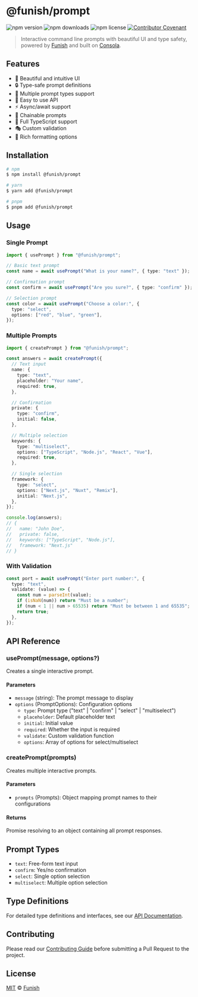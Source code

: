 # @funish/prompt

![npm version](https://img.shields.io/npm/v/@funish/prompt)
![npm downloads](https://img.shields.io/npm/dw/@funish/prompt)
![npm license](https://img.shields.io/npm/l/@funish/prompt)
[![Contributor Covenant](https://img.shields.io/badge/Contributor%20Covenant-2.1-4baaaa.svg)](https://www.contributor-covenant.org/version/2/1/code_of_conduct/)

> Interactive command line prompts with beautiful UI and type safety, powered by [Funish](https://funish.net/) and built on [Consola](https://github.com/unjs/consola).

## Features

- 🎨 Beautiful and intuitive UI
- 🔒 Type-safe prompt definitions
- 📝 Multiple prompt types support
- 🎯 Easy to use API
- ⚡ Async/await support
- 🔄 Chainable prompts
- 💪 Full TypeScript support
- 🎭 Custom validation
- 🌈 Rich formatting options

## Installation

```bash
# npm
$ npm install @funish/prompt

# yarn
$ yarn add @funish/prompt

# pnpm
$ pnpm add @funish/prompt
```

## Usage

### Single Prompt

```ts
import { usePrompt } from "@funish/prompt";

// Basic text prompt
const name = await usePrompt("What is your name?", { type: "text" });

// Confirmation prompt
const confirm = await usePrompt("Are you sure?", { type: "confirm" });

// Selection prompt
const color = await usePrompt("Choose a color:", {
  type: "select",
  options: ["red", "blue", "green"],
});
```

### Multiple Prompts

```ts
import { createPrompt } from "@funish/prompt";

const answers = await createPrompt({
  // Text input
  name: {
    type: "text",
    placeholder: "Your name",
    required: true,
  },

  // Confirmation
  private: {
    type: "confirm",
    initial: false,
  },

  // Multiple selection
  keywords: {
    type: "multiselect",
    options: ["TypeScript", "Node.js", "React", "Vue"],
    required: true,
  },

  // Single selection
  framework: {
    type: "select",
    options: ["Next.js", "Nuxt", "Remix"],
    initial: "Next.js",
  },
});

console.log(answers);
// {
//   name: "John Doe",
//   private: false,
//   keywords: ["TypeScript", "Node.js"],
//   framework: "Next.js"
// }
```

### With Validation

```ts
const port = await usePrompt("Enter port number:", {
  type: "text",
  validate: (value) => {
    const num = parseInt(value);
    if (isNaN(num)) return "Must be a number";
    if (num < 1 || num > 65535) return "Must be between 1 and 65535";
    return true;
  },
});
```

## API Reference

### usePrompt(message, options?)

Creates a single interactive prompt.

#### Parameters

- `message` (string): The prompt message to display
- `options` (PromptOptions): Configuration options
  - `type`: Prompt type ("text" | "confirm" | "select" | "multiselect")
  - `placeholder`: Default placeholder text
  - `initial`: Initial value
  - `required`: Whether the input is required
  - `validate`: Custom validation function
  - `options`: Array of options for select/multiselect

### createPrompt(prompts)

Creates multiple interactive prompts.

#### Parameters

- `prompts` (Prompts): Object mapping prompt names to their configurations

#### Returns

Promise resolving to an object containing all prompt responses.

## Prompt Types

- `text`: Free-form text input
- `confirm`: Yes/no confirmation
- `select`: Single option selection
- `multiselect`: Multiple option selection

## Type Definitions

For detailed type definitions and interfaces, see our [API Documentation](https://www.jsdocs.io/package/@funish/prompt).

## Contributing

Please read our [Contributing Guide](../../CONTRIBUTING.md) before submitting a Pull Request to the project.

## License

[MIT](LICENSE) © [Funish](https://funish.net/)
